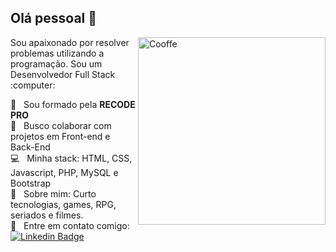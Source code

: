 ## Olá pessoal 👋
<img src="https://i.ibb.co/vJQ7p5c/tea-S.png" min-width="300px" max-width="300px" width="300px" align="right" alt="Cooffe">
Sou apaixonado por resolver problemas utilizando a programação.
Sou um Desenvolvedor Full Stack :computer:

 :rocket:  &nbsp; Sou formado pela **RECODE PRO**
 <br/> :blue_heart: &nbsp; Busco colaborar com projetos em Front-end e Back-End 
 <br/> :computer: &nbsp; Minha stack: HTML, CSS, Javascript, PHP, MySQL e Bootstrap
 <br/> 💬  &nbsp; Sobre mim: Curto tecnologias, games, RPG, seriados e filmes.
 <br/> :email: &nbsp; Entre em contato comigo:  [![Linkedin Badge](https://img.shields.io/badge/Alexsandro%20Marques-Future%20Developer%20Web-blue?style=flat-square&logo=Linkedin&logoColor=white&link=https://www.linkedin.com/in/alexsandro-sm-1q84/)](https://www.linkedin.com/in/alexsandro-sm-1q84/)

